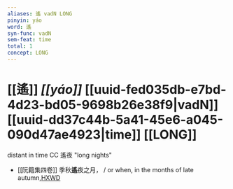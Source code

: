 ```yaml
---
aliases: 遙 vadN LONG
pinyin: yáo
word: 遙
syn-func: vadN
sem-feat: time
total: 1
concept: LONG 
---
```

# [[遙]] *[[yáo]]*  [[uuid-fed035db-e7bd-4d23-bd05-9698b26e38f9|vadN]] [[uuid-dd37c44b-5a41-45e6-a045-090d47ae4923|time]] [[LONG]]
distant in time CC 遙夜 "long nights"
 - [[阮籍集四卷]] 季秋**遙**夜之月， / or when, in the months of late autumn,[HXWD](https://hxwd.org/textview.html?location=CH2b1558_CHANT_003-31a.7)